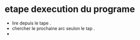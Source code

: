 # etape dexecution du programe 
- lire depuis le tape . 
- chercher le prochaine arc seulon le tap .
- 